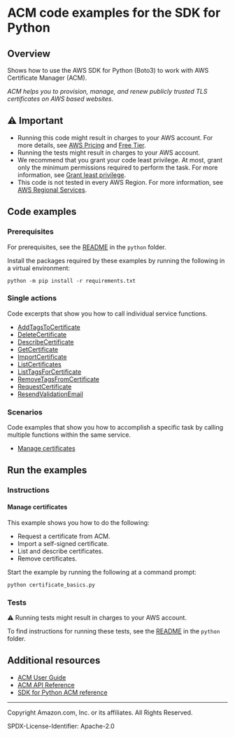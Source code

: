 # ACM code examples for the SDK for Python

## Overview

Shows how to use the AWS SDK for Python (Boto3) to work with AWS Certificate Manager (ACM).

<!--custom.overview.start-->
<!--custom.overview.end-->

_ACM helps you to provision, manage, and renew publicly trusted TLS certificates on AWS based websites._

## ⚠ Important

* Running this code might result in charges to your AWS account. For more details, see [AWS Pricing](https://aws.amazon.com/pricing/) and [Free Tier](https://aws.amazon.com/free/).
* Running the tests might result in charges to your AWS account.
* We recommend that you grant your code least privilege. At most, grant only the minimum permissions required to perform the task. For more information, see [Grant least privilege](https://docs.aws.amazon.com/IAM/latest/UserGuide/best-practices.html#grant-least-privilege).
* This code is not tested in every AWS Region. For more information, see [AWS Regional Services](https://aws.amazon.com/about-aws/global-infrastructure/regional-product-services).

<!--custom.important.start-->
<!--custom.important.end-->

## Code examples

### Prerequisites

For prerequisites, see the [README](../../README.md#Prerequisites) in the `python` folder.

Install the packages required by these examples by running the following in a virtual environment:

```
python -m pip install -r requirements.txt
```

<!--custom.prerequisites.start-->
<!--custom.prerequisites.end-->

### Single actions

Code excerpts that show you how to call individual service functions.

- [AddTagsToCertificate](certificate_basics.py#L168)
- [DeleteCertificate](certificate_basics.py#L152)
- [DescribeCertificate](certificate_basics.py#L37)
- [GetCertificate](certificate_basics.py#L61)
- [ImportCertificate](certificate_basics.py#L128)
- [ListCertificates](certificate_basics.py#L80)
- [ListTagsForCertificate](certificate_basics.py#L189)
- [RemoveTagsFromCertificate](certificate_basics.py#L211)
- [RequestCertificate](certificate_basics.py#L242)
- [ResendValidationEmail](certificate_basics.py#L293)

### Scenarios

Code examples that show you how to accomplish a specific task by calling multiple
functions within the same service.

- [Manage certificates](certificate_basics.py)


<!--custom.examples.start-->
<!--custom.examples.end-->

## Run the examples

### Instructions


<!--custom.instructions.start-->
<!--custom.instructions.end-->



#### Manage certificates

This example shows you how to do the following:

- Request a certificate from ACM.
- Import a self-signed certificate.
- List and describe certificates.
- Remove certificates.

<!--custom.scenario_prereqs.acm_Usage_ImportListRemove.start-->
<!--custom.scenario_prereqs.acm_Usage_ImportListRemove.end-->

Start the example by running the following at a command prompt:

```
python certificate_basics.py
```


<!--custom.scenarios.acm_Usage_ImportListRemove.start-->
<!--custom.scenarios.acm_Usage_ImportListRemove.end-->

### Tests

⚠ Running tests might result in charges to your AWS account.


To find instructions for running these tests, see the [README](../../README.md#Tests)
in the `python` folder.



<!--custom.tests.start-->
<!--custom.tests.end-->

## Additional resources

- [ACM User Guide](https://docs.aws.amazon.com/acm/latest/userguide/acm-overview.html)
- [ACM API Reference](https://docs.aws.amazon.com/acm/latest/APIReference/Welcome.html)
- [SDK for Python ACM reference](https://boto3.amazonaws.com/v1/documentation/api/latest/reference/services/acm.html)

<!--custom.resources.start-->
<!--custom.resources.end-->

---

Copyright Amazon.com, Inc. or its affiliates. All Rights Reserved.

SPDX-License-Identifier: Apache-2.0